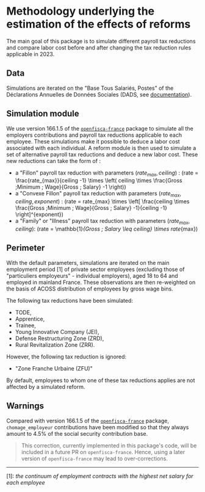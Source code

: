 # Methodology underlying the estimation of the effects of reforms

The main goal of this package is to simulate different payroll tax reductions and compare labor cost before and after changing the tax reduction rules applicable in 2023.

## Data

Simulations are iterated on the "Base Tous Salariés, Postes" of the  Déclarations Annuelles de Données Sociales (DADS, see [documentation](https://www.insee.fr/fr/metadonnees/source/serie/s1998)).

## Simulation module

We use version 166.1.5 of the [`openfisca-france`](https://github.com/openfisca/openfisca-france) package to simulate all the employers contributions and payroll tax reductions applicable to each employee. These simulations make it possible to deduce a labor cost associated with each individual. 
A reform module is then used to simulate a set of alternative payroll tax reductions and deduce a new labor cost. These new reductions can take the form of :
- a "Fillon" payroll tax reduction with parameters $\left( rate_{max}, ceiling \right)$ : \(rate = \frac{rate_{max}}{ceiling -1} \times \left( ceiling \times \frac{Gross \;Minimum \; Wage}{Gross \; Salary} -1 \right)\)
- a "Convexe Fillon" payroll tax reduction with parameters $\left( rate_{max}, ceiling, exponent \right)$ : \(rate = rate_{max} \times \left[ \frac{ceiling \times \frac{Gross \;Minimum \; Wage}{Gross \; Salary} -1}{ceiling -1}  \right]^{exponent}\)
- a "Family" or "Illness" payroll tax reduction with parameters $\left( rate_{max}, ceiling \right)$: \(rate = \mathbb{1}_{Gross \; Salary \leq ceiling} \times rate_{max}\)


## Perimeter 

With the default parameters, simulations are iterated on the main employment period [1] of private sector employees (excluding those of "particuliers employeurs" - individual employers), aged 18 to 64 and employed in mainland France. These observations are then re-weighted on the basis of ACOSS distribution of employees by gross wage bins.

The following tax reductions have been simulated:
- TODE, 
- Apprentice, 
- Trainee, 
- Young Innovative Company (JEI),
- Defense Restructuring Zone (ZRD),
- Rural Revitalization Zone (ZRR). 

However, the following tax reduction is ignored:
- "Zone Franche Urbaine (ZFU)"

By default, employees to whom one of these tax reductions applies are not affected by a simulated reform.

## Warnings

Compared with version 166.1.5 of the [`openfisca-france`](https://github.com/openfisca/openfisca-france) package, `chomage_employeur` contributions have been modified so that they always amount to 4.5% of the social security contribution base.
> This correction, currently implemented in this package's code, will be included in a future PR on `openfisca-france`. Hence, using a later version of `openfisca-france` may lead to over-corrections.


***

[1]: *the continuum of employment contracts with the highest net salary for each employee*
